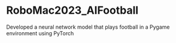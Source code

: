# RoboMac2023_AIFootball
Developed a neural network model that plays football in a Pygame environment using PyTorch
